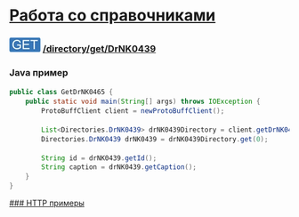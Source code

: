 [Работа со справочниками](../../../index.md)
=========================================

### ![GET](../../../../../img/get.png) [/directory/get/DrNK0439](../index.md)

### Java пример

```java
public class GetDrNK0465 {
    public static void main(String[] args) throws IOException {
        ProtoBuffClient client = newProtoBuffClient();

        List<Directories.DrNK0439> drNK0439Directory = client.getDrNK0439Directory();
        Directories.DrNK0439 drNK0439 = drNK0439Directory.get(0);

        String id = drNK0439.getId();
        String caption = drNK0439.getCaption();
    }
}

```

[### HTTP примеры](get.md)